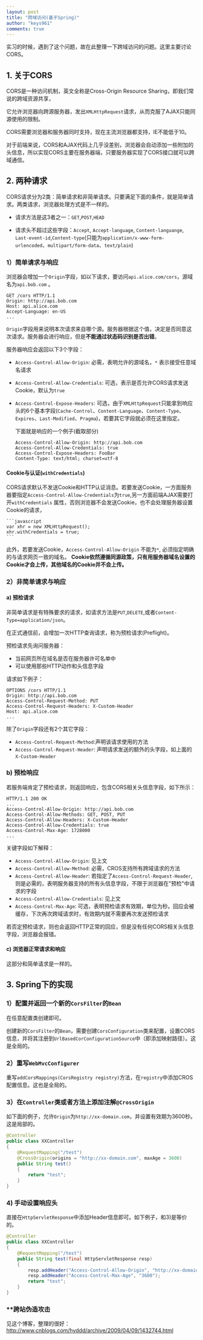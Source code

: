 ```yaml
---
layout: post
title: "跨域访问(基于Spring)"
author: "keys961"
comments: true
---
```


实习的时候，遇到了这个问题，故在此整理一下跨域访问的问题。这里主要讨论CORS。

## 1. 关于CORS

CORS是一种访问机制，英文全称是Cross-Origin Resource Sharing，即我们常说的跨域资源共享，

它允许浏览器向跨源服务器，发出`XMLHttpRequest`请求，从而克服了AJAX只能同源使用的限制。

CORS需要浏览器和服务器同时支持，现在主流浏览器都支持，IE不能低于10。

对于前端来说，CORS和AJAX代码上几乎没差别，浏览器会自动添加一些附加的头信息，所以实现CORS主要在服务器端，只要服务器实现了CORS接口就可以跨域通信。

## 2. 两种请求

CORS请求分为2类：简单请求和非简单请求。只要满足下面的条件，就是简单请求。两类请求，浏览器处理方式是不一样的。

- 请求方法是这3者之一：`GET`,`POST`,`HEAD`

- 请求头不超过这些字段：`Accept`, `Accept-language`, `Content-languange`, `Last-event-id`,`Content-type`(只能为`application/x-www-form-urlencoded`、`multipart/form-data`、`text/plain`)


### 1）简单请求与响应

  浏览器会增加一个`Origin`字段，如以下请求，要访问`api.alice.com/cors`，源域名为`api.bob.com` 。

  ```http
GET /cors HTTP/1.1
Origin: http://api.bob.com
Host: api.alice.com
Accept-Language: en-US
...
  ```

  `Origin`字段用来说明本次请求来自哪个源。服务器根据这个值，决定是否同意这次请求。服务器会进行响应，但是**不能通过状态码识别是否出错**。

  服务器响应会返回以下3个字段：

  - `Access-Control-Allow-Origin`: 必需，表明允许的源域名，`*` 表示接受任意域名请求

  - `Access-Control-Allow-Credentials`: 可选，表示是否允许CORS请求发送Cookie，默认为`true`

  - `Access-Control-Expose-Headers`: 可选，由于`XMLHttpRequest`只能拿到响应头的6个基本字段(`Cache-Control`、`Content-Language`、`Content-Type`、`Expires`、`Last-Modified`、`Pragma`)，若要其它字段就必须在这里指定。

    下面就是响应的一个例子(截取部分)

    ```http
    Access-Control-Allow-Origin: http://api.bob.com
    Access-Control-Allow-Credentials: true
    Access-Control-Expose-Headers: FooBar
    Content-Type: text/html; charset=utf-8
    ```

 #### Cookie与认证(`withCredentials`)

CORS请求默认不发送Cookie和HTTP认证消息。若要发送Cookie，一方面服务器要指定`Access-Control-Allow-Credentials`为`true`,另一方面前端AJAX需要打开`withCredentials` 属性，否则浏览器不会发送Cookie，也不会处理服务器设置Cookie的请求，

    ​```javascript
    var xhr = new XMLHttpRequest();
    xhr.withCredentials = true;
    ​```

此外，若要发送Cookie，`Access-Control-Allow-Origin` 不能为`*`, 必须指定明确的与请求网页一致的域名。
**Cookie依然遵循同源政策，只有用服务器域名设置的Cookie才会上传，其他域名的Cookie并不会上传。**

### 2）非简单请求与响应

#### a) 预检请求

非简单请求是有特殊要求的请求，如请求方法是`PUT`,`DELETE`,或者`Content-Type=application/json`。

在正式通信前，会增加一次HTTP查询请求，称为预检请求(Preflight)。

预检请求先询问服务器：

- 当前网页所在域名是否在服务器许可名单中
- 可以使用那些HTTP动作和头信息字段

请求如下例子：

```http
OPTIONS /cors HTTP/1.1
Origin: http://api.bob.com
Access-Control-Request-Method: PUT
Access-Control-Request-Headers: X-Custom-Header
Host: api.alice.com
...
```

除了`Origin`字段还有2个其它字段：

- `Access-Control-Request-Method`:声明该请求使用的方法
- `Access-Control-Request-Header`: 声明请求发送的额外的头字段，如上面的`X-Custom-Header`

### b) 预检响应

若服务端肯定了预检请求，则返回响应，包含CORS相关头信息字段，如下所示：

```http
HTTP/1.1 200 OK
...
Access-Control-Allow-Origin: http://api.bob.com
Access-Control-Allow-Methods: GET, POST, PUT
Access-Control-Allow-Headers: X-Custom-Header
Access-Control-Allow-Credentials: true
Access-Control-Max-Age: 1728000
...
```

关键字段如下解释：

- `Access-Control-Allow-Origin`: 见上文
- `Access-Control-Allow-Method`: 必需，CROS支持所有跨域请求的方法
- `Access-Control-Allow-Header`: 若指定了`Access-Control-Request-Header`,则是必需的，表明服务器支持的所有头信息字段，不限于浏览器在"预检"中请求的字段
- `Access-Control-Allow-Credentials`: 见上文
- `Access-Control-Max-Age`: 可选，表明预检请求有效期，单位为秒。回应会被缓存，下次再次跨域请求时，有效期内就不需要再次发送预检请求

若否定预检请求，则也会返回HTTP正常的回应，但是没有任何CORS相关头信息字段，浏览器会报错。

#### c) 浏览器正常请求和响应

这部分和简单请求是一样的。

## 3. Spring下的实现

### 1）配置并返回一个新的`CorsFilter`的`Bean`

在任意配置类创建即可。

创建新的`CorsFilter`的`Bean`，需要创建`CorsConfiguration`类来配置，设置CORS信息，并将其注册到`UrlBasedCorConfigurationSource`中（即添加映射路径）。这是全局的。

### 2）重写`WebMvcConfigurer`

重写`addCorsMappings(CorsRegistry registry)`方法，在`registry`中添加CROS配置信息。这也是全局的。

### 3）在`Controller`类或者方法上添加注解`@CrossOrigin`

如下面的例子，允许`Origin`为`http://xx-domain.com`，并设置有效期为3600秒。这是局部的。

```java
@Controller
public class XXController
{
    @RequestMapping("/test")
    @CrossOrigin(origins = "http://xx-domain.com", maxAge = 3600)
    public String test()
    {
        return "test";
    }
}
```

### 4) 手动设置响应头

直接在`HttpServletResponse`中添加Header信息即可。如下例子，和3)是等价的。

```java
@Controller
public class XXController
{
    @RequestMapping("/test")
    public String test(final HttpServletResponse resp)
    {
        resp.addHeader("Access-Control-Allow-Origin", "http://xx-domain.com");
        resp.addHeader("Access-Control-Max-Age", "3600");
        return "test";
    }
}
```

### **跨站伪造攻击

见这个博客，整理的很好：http://www.cnblogs.com/hyddd/archive/2009/04/09/1432744.html